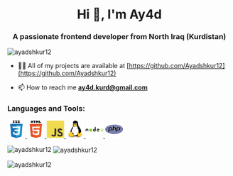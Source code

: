 <h1 align="center">Hi 👋, I'm Ay4d</h1>
<h3 align="center">A passionate frontend developer from North Iraq (Kurdistan)</h3>

<p align="left"> <img src="https://komarev.com/ghpvc/?username=ayadshkur12&label=Profile%20views&color=0e75b6&style=flat" alt="ayadshkur12" /> </p>

- 👨‍💻 All of my projects are available at [https://github.com/Ayadshkur12](https://github.com/Ayadshkur12)

- 📫 How to reach me **ay4d.kurd@gmail.com**

<p align="left">
</p>

<h3 align="left">Languages and Tools:</h3>
<p align="left"> <a href="https://www.w3schools.com/css/" target="_blank" rel="noreferrer"> <img src="https://raw.githubusercontent.com/devicons/devicon/master/icons/css3/css3-original-wordmark.svg" alt="css3" width="40" height="40"/> </a> <a href="https://www.w3.org/html/" target="_blank" rel="noreferrer"> <img src="https://raw.githubusercontent.com/devicons/devicon/master/icons/html5/html5-original-wordmark.svg" alt="html5" width="40" height="40"/> </a> <a href="https://developer.mozilla.org/en-US/docs/Web/JavaScript" target="_blank" rel="noreferrer"> <img src="https://raw.githubusercontent.com/devicons/devicon/master/icons/javascript/javascript-original.svg" alt="javascript" width="40" height="40"/> </a> <a href="https://www.linux.org/" target="_blank" rel="noreferrer"> <img src="https://raw.githubusercontent.com/devicons/devicon/master/icons/linux/linux-original.svg" alt="linux" width="40" height="40"/> </a> <a href="https://nodejs.org" target="_blank" rel="noreferrer"> <img src="https://raw.githubusercontent.com/devicons/devicon/master/icons/nodejs/nodejs-original-wordmark.svg" alt="nodejs" width="40" height="40"/> </a> <a href="https://www.php.net" target="_blank" rel="noreferrer"> <img src="https://raw.githubusercontent.com/devicons/devicon/master/icons/php/php-original.svg" alt="php" width="40" height="40"/> </a> </p>

<p><img align="left" src="https://github-readme-stats.vercel.app/api/top-langs?username=ayadshkur12&show_icons=true&locale=en&layout=compact" alt="ayadshkur12" /></p>

<p>&nbsp;<img align="center" src="https://github-readme-stats.vercel.app/api?username=ayadshkur12&show_icons=true&locale=en" alt="ayadshkur12" /></p>

<p><img align="center" src="https://github-readme-streak-stats.herokuapp.com/?user=ayadshkur12&" alt="ayadshkur12" /></p>
